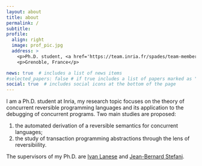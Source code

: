 ```yaml
---
layout: about
title: about
permalink: /
subtitle:
profile:
  align: right
  image: prof_pic.jpg
  address: >
    <p>Ph.D. student, <a href='https://team.inria.fr/spades/team-members/'>SPADES team</a>, <a href='https://www.inria.fr/en'>INRIA</a> </p>
    <p>Grenoble, France</p>

news: true  # includes a list of news items
#selected_papers: false # if true includes a list of papers marked as "selected={true}"
social: true  # includes social icons at the bottom of the page
---
```


I am a Ph.D. student at Inria, my research topic focuses on the theory of concurrent reversible programming languages and its application to the debugging of concurrent programs. Two main studies are proposed:
1. the automated derivation of a reversible semantics for concurrent languages;
2. the study of transaction programming abstractions through the lens of reversibiility. 

The supervisors of my Ph.D. are [Ivan Lanese](http://www.cs.unibo.it/~lanese/) and [Jean-Bernard Stefani](https://team.inria.fr/spades/jean-bernard-stefani/).

